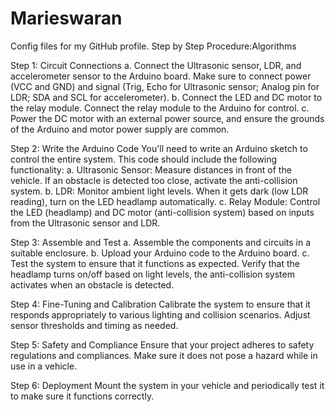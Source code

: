 # Marieswaran
Config files for my GitHub profile.
Step by Step Procedure:Algorithms

Step 1: Circuit Connections
a. Connect the Ultrasonic sensor, LDR, and accelerometer sensor to the Arduino board. Make sure to connect power (VCC and GND) and signal (Trig, Echo for Ultrasonic sensor; Analog pin for LDR; SDA and SCL for accelerometer).
b. Connect the LED and DC motor to the relay module. Connect the relay module to the Arduino for control.
c. Power the DC motor with an external power source, and ensure the grounds of the Arduino and motor power supply are common.

Step 2: Write the Arduino Code
You'll need to write an Arduino sketch to control the entire system. This code should include the following functionality:
a. Ultrasonic Sensor: Measure distances in front of the vehicle. If an obstacle is detected too close, activate the anti-collision system.
b. LDR: Monitor ambient light levels. When it gets dark (low LDR reading), turn on the LED headlamp automatically.
c. Relay Module: Control the LED (headlamp) and DC motor (anti-collision system) based on inputs from the Ultrasonic sensor and LDR.

Step 3: Assemble and Test
a. Assemble the components and circuits in a suitable enclosure.
b. Upload your Arduino code to the Arduino board.
c. Test the system to ensure that it functions as expected. Verify that the headlamp turns on/off based on light levels, the anti-collision system activates when an obstacle is detected.

Step 4: Fine-Tuning and Calibration
Calibrate the system to ensure that it responds appropriately to various lighting and collision scenarios. Adjust sensor thresholds and timing as needed.

Step 5: Safety and Compliance
Ensure that your project adheres to safety regulations and compliances. Make sure it does not pose a hazard while in use in a vehicle.

Step 6: Deployment
Mount the system in your vehicle and periodically test it to make sure it functions correctly.


